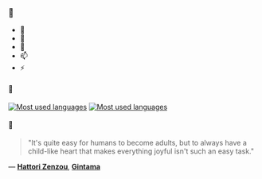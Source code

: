 ### 👋

- 🔭
- 🌱
- 💬
- 📫
- ⚡

#### 🧏

[![Most used languages](https://github-readme-stats-aynah.vercel.app/api/top-langs/?username=aynh&theme=solarized-dark&langs_count=6&layout=compact&hide_title=true)](https://github.com/anuraghazra/github-readme-stats#gh-dark-mode-only)
[![Most used languages](https://github-readme-stats-aynah.vercel.app/api/top-langs/?username=aynh&theme=solarized-light&langs_count=6&layout=compact&hide_title=true)](https://github.com/anuraghazra/github-readme-stats#gh-light-mode-only)

#### 💬

> "It's quite easy for humans to become adults, but to always have a child-like heart that makes everything joyful isn't such an easy task."

&mdash; [**Hattori Zenzou**](https://myanimelist.net/character.php?q=Hattori%20Zenzou&cat=character), [**Gintama**](https://myanimelist.net/search/all?q=Gintama&cat=all)
